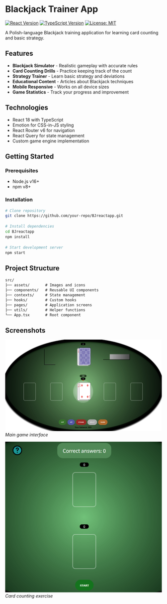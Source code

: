 # Blackjack Trainer App

[![React Version](https://img.shields.io/badge/React-18.2.0-blue)](https://reactjs.org/)
[![TypeScript Version](https://img.shields.io/badge/TypeScript-4.9.5-blue)](https://www.typescriptlang.org/)
[![License: MIT](https://img.shields.io/badge/License-MIT-green)]()

A Polish-language Blackjack training application for learning card counting and basic strategy.

## Features

- **Blackjack Simulator** - Realistic gameplay with accurate rules
- **Card Counting Drills** - Practice keeping track of the count
- **Strategy Trainer** - Learn basic strategy and deviations
- **Educational Content** - Articles about Blackjack techniques
- **Mobile Responsive** - Works on all device sizes
- **Game Statistics** - Track your progress and improvement

## Technologies

- React 18 with TypeScript
- Emotion for CSS-in-JS styling
- React Router v6 for navigation
- React Query for state management
- Custom game engine implementation

## Getting Started

### Prerequisites

- Node.js v16+
- npm v8+

### Installation

```bash
# Clone repository
git clone https://github.com/your-repo/BJreactapp.git

# Install dependencies
cd BJreactapp
npm install

# Start development server
npm start
```

## Project Structure

```
src/
├── assets/       # Images and icons
├── components/   # Reusable UI components
├── contexts/     # State management
├── hooks/        # Custom hooks
├── pages/        # Application screens
├── utils/        # Helper functions
└── App.tsx       # Root component
```

## Screenshots

![Game Screen](src/assets/previews/BJGamePreview.png)  
_Main game interface_

![Counting Drill](src/assets/previews/CountingCards.png)  
_Card counting exercise_
